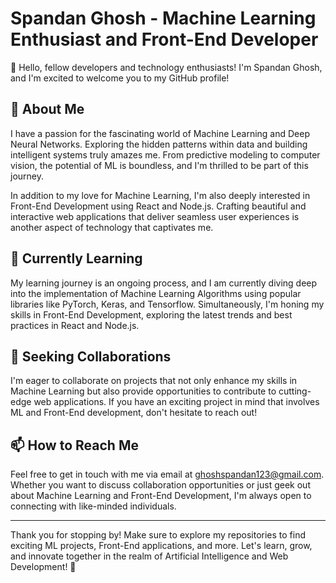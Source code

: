 # Spandan Ghosh - Machine Learning Enthusiast and Front-End Developer

👋 Hello, fellow developers and technology enthusiasts! I'm Spandan Ghosh, and I'm excited to welcome you to my GitHub profile!

## 👀 About Me

I have a passion for the fascinating world of Machine Learning and Deep Neural Networks. Exploring the hidden patterns within data and building intelligent systems truly amazes me. From predictive modeling to computer vision, the potential of ML is boundless, and I'm thrilled to be part of this journey.

In addition to my love for Machine Learning, I'm also deeply interested in Front-End Development using React and Node.js. Crafting beautiful and interactive web applications that deliver seamless user experiences is another aspect of technology that captivates me.

## 🌱 Currently Learning

My learning journey is an ongoing process, and I am currently diving deep into the implementation of Machine Learning Algorithms using popular libraries like PyTorch, Keras, and Tensorflow. Simultaneously, I'm honing my skills in Front-End Development, exploring the latest trends and best practices in React and Node.js.

## 💞️ Seeking Collaborations

I'm eager to collaborate on projects that not only enhance my skills in Machine Learning but also provide opportunities to contribute to cutting-edge web applications. If you have an exciting project in mind that involves ML and Front-End development, don't hesitate to reach out!

## 📫 How to Reach Me

Feel free to get in touch with me via email at ghoshspandan123@gmail.com. Whether you want to discuss collaboration opportunities or just geek out about Machine Learning and Front-End Development, I'm always open to connecting with like-minded individuals.

---

<!---
spandanghosh/spandanghosh is a ✨ special ✨ repository because its `README.md` (this file) appears on your GitHub profile.
You can click the Preview link to take a look at your changes.
--->

Thank you for stopping by! Make sure to explore my repositories to find exciting ML projects, Front-End applications, and more. Let's learn, grow, and innovate together in the realm of Artificial Intelligence and Web Development! 🚀
